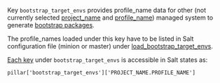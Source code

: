 
Key `bootstrap_target_envs` provides profile_name data for other (not currently
selected [project_name][1] and [profile_name][2]) managed system to generate
[bootstrap packages][5].

The profile_names loaded under this key have to be listed in Salt
configuration file (minion or master) under [load_bootstrap_target_envs][3].

[Each key][4] under `bootstrap_target_envs` is accessible in Salt states as:
```
pillar['bootstrap_target_envs']['PROJECT_NAME.PROFILE_NAME']
```

[1]: docs/configs/common/this_system_keys/project_name/readme.md
[2]: docs/configs/common/this_system_keys/profile_name/readme.md
[3]: docs/configs/bootstrap/this_system_keys/load_bootstrap_target_envs/readme.md
[4]: docs/pillars/bootstrap/bootstrap_target_envs/_id/readme.md
[5]: docs/bootstrap/create_package.md

